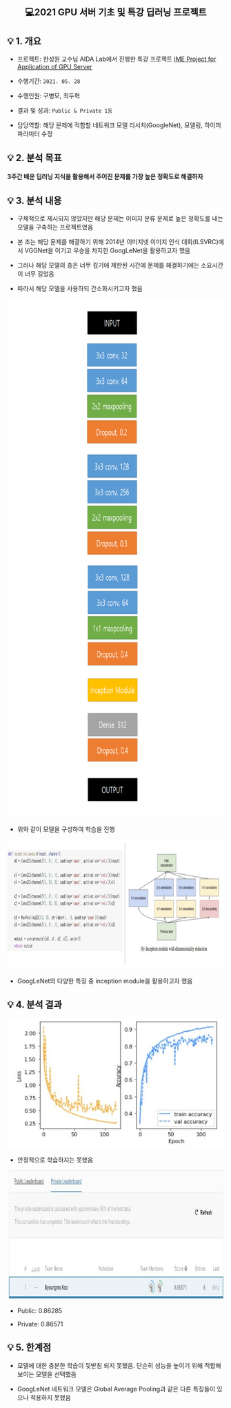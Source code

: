 <h2 align="center">💻2021 GPU 서버 기초 및 특강 딥러닝 프로젝트</h2>

<h2>💡 1. 개요</h2>

- 프로젝트: 한성원 교수님 AIDA Lab에서 진행한 특강 프로젝트 [IME Project for Application of GPU Server](https://www.kaggle.com/c/ime/overview)

- 수행기간: `2021. 05. 28`

- 수행인원: 구병모, 최두혁

- 결과 및 성과: `Public & Private 1등`

- 담당역할: 해당 문제에 적합할 네트워크 모델 리서치(GoogleNet), 모델링, 하이퍼파라미터 수정

<h2>💡 2. 분석 목표</h2>

#### 3주간 배운 딥러닝 지식을 활용해서 주어진 문제를 가장 높은 정확도로 해결하자

<h2>💡 3. 분석 내용</h2>

- 구체적으로 제시되지 않았지만 해당 문제는 이미지 분류 문제로 높은 정확도를 내는 모델을 구축하는 프로젝트였음

- 본 조는 해당 문제를 해결하기 위해 2014년 이미지넷 이미지 인식 대회(ILSVRC)에서 VGGNet을 이기고 우승을 차지한 GoogLeNet을 활용하고자 했음

- 그러나 해당 모델의 층은 너무 깊기에 제한된 시간에 문제를 해결하기에는 소요시간이 너무 길었음

- 따라서 해당 모델을 사용하되 간소화시키고자 했음

<p align = "center"><img src = "Images/프로세스_all.png" width = "1000" height = "1200"></p>

- 위와 같이 모델을 구성하여 학습을 진행

<p align = "center"><img src = "Images/GPU.JPG" width = "1000" height = "300"></p>

- GoogLeNet의 다양한 특징 중 inception module을 활용하고자 했음

<h2>💡 4. 분석 결과</h2>

<p align = "center"><img src = "Images/학습.JPG" width = "1000" height = "300"></p>

- 안정적으로 학습하지는 못했음

<p align = "center"><img src = "Images/결과.jpg" width = "1000" height = "300"></p>

- Public: 0.86285 

- Private: 0.86571

<h2>💡 5. 한계점</h2>

- 모델에 대한 충분한 학습이 뒷받침 되지 못했음. 단순히 성능을 높이기 위해 적합해보이는 모델을 선택했음

- GoogLeNet 네트워크 모델은 Global Average Pooling과 같은 다른 특징들이 있으나 적용하지 못했음
